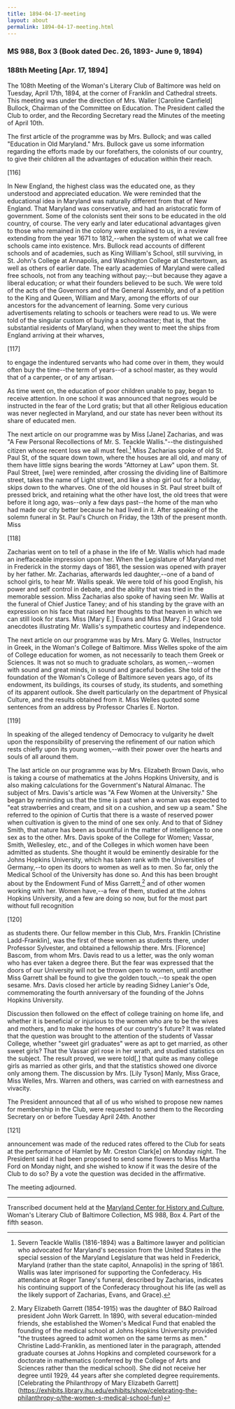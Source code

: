 ```yaml
---
title: 1894-04-17-meeting
layout: about
permalink: 1894-04-17-meeting.html
---
```

### MS 988, Box 3 (Book dated Dec. 26, 1893- June 9, 1894)

### 188th Meeting [Apr. 17, 1894]

The 108th Meeting of the Woman's Literary Club of Baltimore was held on Tuesday, April 17th, 1894, at the corner of Franklin and Cathedral streets. This meeting was under the direction of Mrs. Waller [Caroline Canfield] Bullock, Chairman of the Committee on Education. The President called the Club to order, and the Recording Secretary read the Minutes of the meeting of April 10th.

The first article of the programme was by Mrs. Bullock; and was called "Education in Old Maryland." Mrs. Bullock gave us some information regarding the efforts made by our forefathers, the colonists of our country, to give their children all the advantages of education within their reach.

[116]

In New England, the highest class was the educated one, as they understood and appreciated education. We were reminded that the educational idea in Maryland was naturally different from that of New England. That Maryland was conservative, and had an aristocratic form of government. Some of the colonists sent their sons to be educated in the old country, of course. The very early and later educational advantages given to those who remained in the colony were explained to us, in a review extending from the year 1671 to 1812,--when the system of what we call free schools came into existence. Mrs. Bullock read accounts of different schools and of academies, such as King William's School, still surviving, in St. John's College at Annapolis, and Washington College at Chestertown, as well as others of earlier date. The early academies of Maryland were called free schools, not from any teaching without pay;--but because they agave a liberal education; or what their founders believed to be such. We were told of the acts of the Governors and of the General Assembly, and of a petition to the King and Queen, William and Mary, among the efforts of our ancestors for the advancement of learning. Some very curious advertisements relating to schools or teachers were read to us. We were told of the singular custom of buying a schoolmaster; that is, that the substantial residents of Maryland, when they went to meet the ships from England arriving at their wharves,

[117]

to engage the indentured servants who had come over in them, they would often buy the time--the term of years--of a school master, as they would that of a carpenter, or of any artisan.

As time went on, the education of poor children unable to pay, began to receive attention. In one school it was announced that negroes would be instructed in the fear of the Lord gratis; but that all other Religious education was never neglected in Maryland, and our state has never been without its share of educated men.

The next article on our programme was by Miss [Jane] Zacharias, and was "A Few Personal Recollections of Mr. S. Teackle Wallis."--the distinguished citizen whose recent loss we all must feel.[^Wallis] Miss Zacharias spoke of old St. Paul St, of the square down town, where the houses are all old, and many of them have little signs bearing the words "Attorney at Law" upon them. St. Paul Street, [we] were reminded, after crossing the dividing line of Baltimore street, takes the name of Light street, and like a shop girl out for a holiday, skips down to the wharves. One of the old houses in St. Paul street built of pressed brick, and retaining what the other have lost, the old trees that were before it long ago, was--only a few days past--the home of the man who had made our city better because he had lived in it. After speaking of the solemn funeral in St. Paul's Church on Friday, the 13th of the present month. Miss

[118]

Zacharias went on to tell of a phase in the life of Mr. Wallis which had made an ineffaceable impression upon her. When the Legislature of Maryland met in Frederick in the stormy days of 1861, the session was opened with prayer by her father. Mr. Zacharias, afterwards led daughter,--one of a band of school girls, to hear Mr. Wallis speak. We were told of his good English, his power and self control in debate, and the ability that was tried in the memorable session. Miss Zacharias also spoke of having seen Mr. Wallis at the funeral of Chief Justice Taney; and of his standing by the grave with an expression on his face that raised her thoughts to that heaven in which we can still look for stars. Miss [Mary E.] Evans and Miss [Mary. F.] Grace told anecdotes illustrating Mr. Wallis's sympathetic courtesy and independence.
[^Wallis]: Severn Teackle Wallis (1816-1894) was a Baltimore lawyer and politician who advocated for Maryland's secession from the United States in the special session of the Maryland Legislature that was held in Frederick, Maryland (rather than the state capitol, Annapolis) in the spring of 1861. Wallis was later imprisoned for supporting the Confederacy. His attendance at Roger Taney's funeral, described by Zacharias, indicates his continuing support of the Confederacy throughout his life (as well as the likely support of Zacharias, Evans, and Grace). 

The next article on our programme was by Mrs. Mary G. Welles, Instructor in Greek, in the Woman's College of Baltimore. Miss Welles spoke of the aim of College education for women, as not necessarily to teach them Greek or Sciences. It was not so much to graduate scholars, as women,--women with sound and great minds, in sound and graceful bodies. She told of the foundation of the Woman's College of Baltimore seven years ago, of its endowment, its buildings, its courses of study, its students, and something of its apparent outlook. She dwelt particularly on the department of Physical Culture, and the results obtained from it. Miss Welles quoted some sentences from an address by Professor Charles E. Norton.

[119]

In speaking of the alleged tendency of Democracy to vulgarity he dwelt upon the responsibility of preserving the refinement of our nation which rests chiefly upon its young women,--with their power over the hearts and souls of all around them.

The last article on our programme was by Mrs. Elizabeth Brown Davis, who is taking a course of mathematics at the Johns Hopkins University, and is also making calculations for the Government's Natural Almanac. The subject of Mrs. Davis's article was "A Few Women at the University." She began by reminding us that the time is past when a woman was expected to "eat strawberries and cream, and sit on a cushion, and sew up a seam." She referred to the opinion of Curtis that there is a waste of reserved power when cultivation is given to the mind of one sex only. And to that of Sidney Smith, that nature has been as bountiful in the matter of intelligence to one sex as to the other. Mrs. Davis spoke of the College for Women; Vassar, Smith, Wellesley, etc., and of the Colleges in which women have been admitted as students. She thought it would be eminently desirable for the Johns Hopkins University, which has taken rank with the Universities of Germany,--to open its doors to women as well as to men. So far, only the Medical School of the University has done so. And this has been brought about by the Endowment Fund of Miss Garrett,[^JHU] and of other women working with her. Women have,--a few of them, studied at the Johns Hopkins University, and a few are doing so now, but for the most part without full recognition
[^JHU]: Mary Elizabeth Garrett (1854-1915) was the daughter of B&O Railroad president John Work Garrett. In 1890, with several education-minded friends, she established the Women's Medical Fund that enabled the founding of the medical school at Johns Hopkins University provided "the trustees agreed to admit women on the same terms as men." Christine Ladd-Franklin, as mentioned later in the paragraph, attended graduate courses at Johns Hopkins and completed coursework for a doctorate in mathematics (conferred by the College of Arts and Sciences rather than the medical school). She did not receive her degree until 1929, 44 years after she completed degree requirements. [Celebrating the Philanthropy of Mary Elizabeth Garrett] (https://exhibits.library.jhu.edu/exhibits/show/celebrating-the-philanthropy-o/the-women-s-medical-school-fun)

[120]

as students there. Our fellow member in this Club, Mrs. Franklin [Christine Ladd-Franklin], was the first of these women as students there, under Professor Sylvester, and obtained a fellowship there. Mrs. [Florence] Bascom, from whom Mrs. Davis read to us a letter, was the only woman who has ever taken a degree there. But the fear was expressed that the doors of our University will not be thrown open to women, until another Miss Garrett shall be found to give the golden touch,--to speak the open sesame. Mrs. Davis closed her article by reading Sidney Lanier's Ode, commemorating the fourth anniversary of the founding of the Johns Hopkins University.

Discussion then followed on the effect of college training on home life, and whether it is beneficial or injurious to the women who are to be the wives and mothers, and to make the homes of our country's future? It was related that the question was brought to the attention of the students of Vassar College, whether "sweet girl graduates" were as apt to get married, as other sweet girls? That the Vassar girl rose in her wrath, and studied statistics on the subject. The result proved, we were told[,] that quite as many college girls as married as other girls, and that the statistics showed one divorce only among them. The discussion by Mrs. [Lily Tyson] Manly, Miss Grace, Miss Welles, Mrs. Warren and others, was carried on with earnestness and vivacity.

The President announced that all of us who wished to propose new names for membership in the Club, were requested to send them to the Recording Secretary on or before Tuesday April 24th. Another

[121]

announcement was made of the reduced rates offered to the Club for seats at the performance of Hamlet by Mr. Creston Clark[e] on Monday night. The President said it had been proposed to send some flowers to Miss Martha Ford on Monday night, and she wished to know if it was the desire of the Club to do so? By a vote the question was decided in the affirmative.

The meeting adjourned.
<hr>

Transcribed document held at the [Maryland Center for History and Culture](http://mdhs.org/), Woman's Literary Club of Baltimore Collection, MS 988, Box 4. Part of the fifth season.